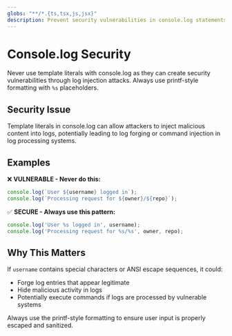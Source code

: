 ```yaml
---
globs: "**/*.{ts,tsx,js,jsx}"
description: Prevent security vulnerabilities in console.log statements
---
```


# Console.log Security

Never use template literals with console.log as they can create security vulnerabilities through log injection attacks. Always use printf-style formatting with `%s` placeholders.

## Security Issue

Template literals in console.log can allow attackers to inject malicious content into logs, potentially leading to log forging or command injection in log processing systems.

## Examples

❌ **VULNERABLE - Never do this:**
```javascript
console.log(`User ${username} logged in`);
console.log(`Processing request for ${owner}/${repo}`);
```

✅ **SECURE - Always use this pattern:**
```javascript
console.log('User %s logged in', username);
console.log('Processing request for %s/%s', owner, repo);
```

## Why This Matters

If `username` contains special characters or ANSI escape sequences, it could:
- Forge log entries that appear legitimate
- Hide malicious activity in logs
- Potentially execute commands if logs are processed by vulnerable systems

Always use the printf-style formatting to ensure user input is properly escaped and sanitized.